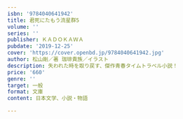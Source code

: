 ```yaml
---
isbn: '9784040641942'
title: 君死にたもう流星群5
volume: ''
series: ''
publisher: ＫＡＤＯＫＡＷＡ
pubdate: '2019-12-25'
cover: 'https://cover.openbd.jp/9784040641942.jpg'
author: 松山剛／著 珈琲貴族／イラスト
description: 失われた時を取り戻す、傑作青春タイムトラベル小説！
price: '660'
genre: ''
target: 一般
format: 文庫
content: 日本文学、小説・物語

---
```

